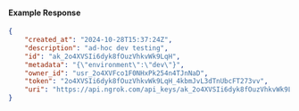 <!-- Code generated for API Clients. DO NOT EDIT. -->

#### Example Response

```json
{
	"created_at": "2024-10-28T15:37:24Z",
	"description": "ad-hoc dev testing",
	"id": "ak_2o4XVSIi6dyk8fOuzVhkvWk9LqH",
	"metadata": "{\"environment\":\"dev\"}",
	"owner_id": "usr_2o4XVFco1F0NHxPk254n4TJnNaD",
	"token": "2o4XVSIi6dyk8fOuzVhkvWk9LqH_4kbmJvL3dTnUbcFT273vv",
	"uri": "https://api.ngrok.com/api_keys/ak_2o4XVSIi6dyk8fOuzVhkvWk9LqH"
}
```
